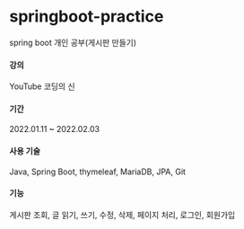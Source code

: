 # springboot-practice
spring boot 개인 공부(게시판 만들기)  

#### 강의    
YouTube 코딩의 신    
  
#### 기간  
2022.01.11 ~ 2022.02.03  
  
#### 사용 기술  
Java, Spring Boot, thymeleaf, MariaDB, JPA, Git  
  
#### 기능  
게시판 조회, 글 읽기, 쓰기, 수정, 삭제, 페이지 처리, 로그인, 회원가입  




